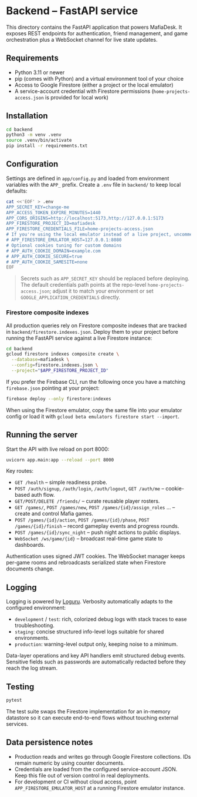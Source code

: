 # Backend – FastAPI service

This directory contains the FastAPI application that powers MafiaDesk. It exposes REST endpoints for authentication, friend management, and game orchestration plus a WebSocket channel for live state updates.

## Requirements

- Python 3.11 or newer
- pip (comes with Python) and a virtual environment tool of your choice
- Access to Google Firestore (either a project or the local emulator)
- A service-account credential with Firestore permissions (`home-projects-access.json` is provided for local work)

## Installation

```bash
cd backend
python3 -m venv .venv
source .venv/bin/activate
pip install -r requirements.txt
```

## Configuration

Settings are defined in `app/config.py` and loaded from environment variables with the `APP_` prefix. Create a `.env` file in `backend/` to keep local defaults:

```bash
cat <<'EOF' > .env
APP_SECRET_KEY=change-me
APP_ACCESS_TOKEN_EXPIRE_MINUTES=1440
APP_CORS_ORIGINS=http://localhost:5173,http://127.0.0.1:5173
APP_FIRESTORE_PROJECT_ID=mafiadesk
APP_FIRESTORE_CREDENTIALS_FILE=home-projects-access.json
# If you're using the local emulator instead of a live project, uncomment:
# APP_FIRESTORE_EMULATOR_HOST=127.0.0.1:8080
# Optional cookies tuning for custom domains
# APP_AUTH_COOKIE_DOMAIN=example.com
# APP_AUTH_COOKIE_SECURE=true
# APP_AUTH_COOKIE_SAMESITE=none
EOF
```

> Secrets such as `APP_SECRET_KEY` should be replaced before deploying. The default credentials path points at the repo-level `home-projects-access.json`; adjust it to match your environment or set `GOOGLE_APPLICATION_CREDENTIALS` directly.

### Firestore composite indexes

All production queries rely on Firestore composite indexes that are tracked in `backend/firestore.indexes.json`. Deploy them to your project before running the FastAPI service against a live Firestore instance:

```bash
cd backend
gcloud firestore indexes composite create \
  --database=mafiadesk \
  --config=firestore.indexes.json \
  --project="$APP_FIRESTORE_PROJECT_ID"
```

If you prefer the Firebase CLI, run the following once you have a matching `firebase.json` pointing at your project:

```bash
firebase deploy --only firestore:indexes
```

When using the Firestore emulator, copy the same file into your emulator config or load it with `gcloud beta emulators firestore start --import`.

## Running the server

Start the API with live reload on port 8000:

```bash
uvicorn app.main:app --reload --port 8000
```

Key routes:

- `GET /health` – simple readiness probe.
- `POST /auth/signup`, `/auth/login`, `/auth/logout`, `GET /auth/me` – cookie-based auth flow.
- `GET/POST/DELETE /friends/` – curate reusable player rosters.
- `GET /games/`, `POST /games/new`, `POST /games/{id}/assign_roles` … – create and control Mafia games.
- `POST /games/{id}/action`, `POST /games/{id}/phase`, `POST /games/{id}/finish` – record gameplay events and progress rounds.
- `POST /games/{id}/sync_night` – push night actions to public displays.
- `WebSocket /ws/game/{id}` – broadcast real-time game state to dashboards.

Authentication uses signed JWT cookies. The WebSocket manager keeps per-game rooms and rebroadcasts serialized state when Firestore documents change.

## Logging

Logging is powered by [Loguru](https://loguru.readthedocs.io). Verbosity automatically adapts to the configured environment:

- `development` / `test`: rich, colorized debug logs with stack traces to ease troubleshooting.
- `staging`: concise structured info-level logs suitable for shared environments.
- `production`: warning-level output only, keeping noise to a minimum.

Data-layer operations and key API handlers emit structured debug events. Sensitive fields such as passwords are automatically redacted before they reach the log stream.

## Testing

```bash
pytest
```

The test suite swaps the Firestore implementation for an in-memory datastore so it can execute end-to-end flows without touching external services.

## Data persistence notes

- Production reads and writes go through Google Firestore collections. IDs remain numeric by using counter documents.
- Credentials are loaded from the configured service-account JSON. Keep this file out of version control in real deployments.
- For development or CI without cloud access, point `APP_FIRESTORE_EMULATOR_HOST` at a running Firestore emulator instance.
